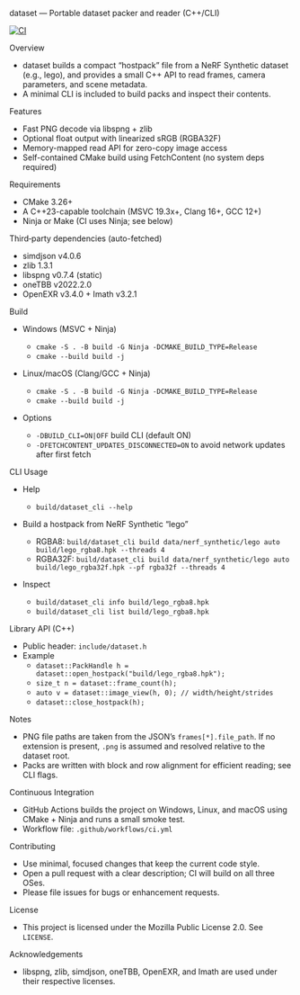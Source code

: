dataset — Portable dataset packer and reader (C++/CLI)

[![CI](https://github.com/OWNER/REPO/actions/workflows/ci.yml/badge.svg)](https://github.com/OWNER/REPO/actions/workflows/ci.yml)

Overview
- dataset builds a compact “hostpack” file from a NeRF Synthetic dataset (e.g., lego), and provides a small C++ API to read frames, camera parameters, and scene metadata.
- A minimal CLI is included to build packs and inspect their contents.

Features
- Fast PNG decode via libspng + zlib
- Optional float output with linearized sRGB (RGBA32F)
- Memory-mapped read API for zero-copy image access
- Self-contained CMake build using FetchContent (no system deps required)

Requirements
- CMake 3.26+
- A C++23-capable toolchain (MSVC 19.3x+, Clang 16+, GCC 12+)
- Ninja or Make (CI uses Ninja; see below)

Third‑party dependencies (auto-fetched)
- simdjson v4.0.6
- zlib 1.3.1
- libspng v0.7.4 (static)
- oneTBB v2022.2.0
- OpenEXR v3.4.0 + Imath v3.2.1

Build
- Windows (MSVC + Ninja)
  - `cmake -S . -B build -G Ninja -DCMAKE_BUILD_TYPE=Release`
  - `cmake --build build -j`

- Linux/macOS (Clang/GCC + Ninja)
  - `cmake -S . -B build -G Ninja -DCMAKE_BUILD_TYPE=Release`
  - `cmake --build build -j`

- Options
  - `-DBUILD_CLI=ON|OFF` build CLI (default ON)
  - `-DFETCHCONTENT_UPDATES_DISCONNECTED=ON` to avoid network updates after first fetch

CLI Usage
- Help
  - `build/dataset_cli --help`

- Build a hostpack from NeRF Synthetic “lego”
  - RGBA8: `build/dataset_cli build data/nerf_synthetic/lego auto build/lego_rgba8.hpk --threads 4`
  - RGBA32F: `build/dataset_cli build data/nerf_synthetic/lego auto build/lego_rgba32f.hpk --pf rgba32f --threads 4`

- Inspect
  - `build/dataset_cli info build/lego_rgba8.hpk`
  - `build/dataset_cli list build/lego_rgba8.hpk`

Library API (C++)
- Public header: `include/dataset.h`
- Example
  - `dataset::PackHandle h = dataset::open_hostpack("build/lego_rgba8.hpk");`
  - `size_t n = dataset::frame_count(h);`
  - `auto v = dataset::image_view(h, 0); // width/height/strides`
  - `dataset::close_hostpack(h);`

Notes
- PNG file paths are taken from the JSON’s `frames[*].file_path`. If no extension is present, `.png` is assumed and resolved relative to the dataset root.
- Packs are written with block and row alignment for efficient reading; see CLI flags.

Continuous Integration
- GitHub Actions builds the project on Windows, Linux, and macOS using CMake + Ninja and runs a small smoke test.
- Workflow file: `.github/workflows/ci.yml`

Contributing
- Use minimal, focused changes that keep the current code style.
- Open a pull request with a clear description; CI will build on all three OSes.
- Please file issues for bugs or enhancement requests.

License
- This project is licensed under the Mozilla Public License 2.0. See `LICENSE`.

Acknowledgements
- libspng, zlib, simdjson, oneTBB, OpenEXR, and Imath are used under their respective licenses.
